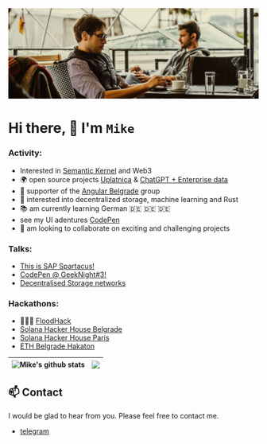 <img src="./src/mvp-workshop.jpeg" />

# Hi there, 👋 I'm `Mike`

### Activity:

-   Interested in [Semantic Kernel](https://github.com/microsoft/semantic-kernel) and Web3 
-   🌍 open source projects [Uplatnica](https://github.com/Code-for-Serbia/uplatnica) & [ChatGPT + Enterprise data](https://github.com/Azure-Samples/azure-search-openai-demo)
-   📣 supporter of the [Angular Belgrade](https://twitter.com/angularbelgrade) group
-   🫙 interested into decentralized storage, machine learning and Rust
-   📚 am currently learning German 🇩🇪 🇩🇪 🇩🇪
-   see my UI adentures [CodePen](https://codepen.io/itmNFT)
-   👯 am looking to collaborate on exciting and challenging projects

### Talks:

-   [This is SAP Spartacus!](https://www.youtube.com/watch?v=0RWV5H8qKoc&t=71s)
-   [CodePen @ GeekNight#3!](https://youtu.be/CNoo5XM6lhg?t=4231)
-   [Decentralised Storage networks](https://drive.google.com/file/d/1su-4upieOswXP0ZZSxcblOFIulvuLCwL/view?usp=share_link)

### Hackathons:

-   🥇🥇🥇 [FloodHack](https://www.rts.rs/page/magazine/ci/story/1880/%D0%A2%D0%B5%D1%85%D0%BD%D0%BE%D0%BB%D0%BE%D0%B3%D0%B8%D1%98a/1625000/%D0%9F%D1%80%D0%BE%D0%B3%D1%80%D0%B0%D0%BC%D0%B5%D1%80%D0%B8+%D1%83+%D0%B1%D0%BE%D1%80%D0%B1%D0%B8+%D0%BF%D1%80%D0%BE%D1%82%D0%B8%D0%B2+%D0%BF%D0%BE%D0%BF%D0%BB%D0%B0%D0%B2%D0%B0.html)
-   [Solana Hacker House Belgrade](https://www.youtube.com/watch?v=U5v1jLaoThQ&t=942s)
-   [Solana Hacker House Paris](https://youtu.be/-t-QstA2Nng?t=6128)
-   [ETH Belgrade Hakaton](https://www.loom.com/share/37ec3116acbf44b98b0835b8b5893f89)


<!--END_SECTION:waka-->
<!-- [![Anurag's GitHub stats](https://github-readme-stats.vercel.app/api?username=Sanja969)](https://github.com/anuraghazra/github-readme-stats) -->

| <img align="center" src="https://github-readme-stats.vercel.app/api?username=itmilos" alt="Mike's github stats" /> | <img align="center" src="https://github-readme-stats.vercel.app/api/top-langs/?username=itmilos" /> |
| ------------- | ------------- |

## :mailbox: Contact

<div align='left'>

I would be glad to hear from you. Please feel free to contact me.

-   [telegram](https://t.me/itmnft)

<div>
